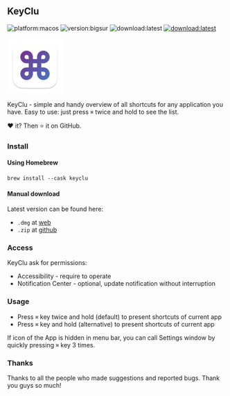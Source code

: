 KeyClu
--------------

![platform:macos](https://img.shields.io/badge/platform-macOS-2F3640.svg)
![version:bigsur](https://img.shields.io/badge/requirements-Big%20Sur-337AFF.svg)
![download:latest](https://img.shields.io/badge/category-productivity-blue.svg)
[![download:latest](https://img.shields.io/badge/download-latest-brightgreen.svg)](https://github.com/Anze/KeyCluCask/releases/latest)

[<img src="https://github.com/Anze/KeyCluCask/blob/main/img/keyclu.png?raw=true" width="128px"/>](https://github.com/Anze/KeyCluCask/blob/main/img/keyclu.png?raw=true)

KeyClu - simple and handy overview of all shortcuts for any application you have. Easy to use: just press `⌘` twice and hold to see the list.

❤️ it? Then ⭐️ it on GitHub.

### Install

#### Using Homebrew

```
brew install --cask keyclu
```

#### Manual download

Latest version can be found here:
* `.dmg` at [web](https://sergii.tatarenkov.name/keyclu/support/)
* `.zip` at [github](https://github.com/Anze/KeyCluCask/releases/latest)

### Access

KeyClu ask for permissions:
* Accessibility - require to operate
* Notification Center - optional, update notification without interruption

### Usage
* Press `⌘` key twice and hold (default) to present shortcuts of current app
* Press `⌘` key and hold (alternative) to present shortcuts of current app

If icon of the App is hidden in menu bar, you can call Settings window by quickly pressing `⌘` key 3 times.

### Thanks

Thanks to all the people who made suggestions and reported bugs. Thank you guys so much!
